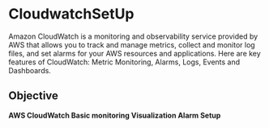 # CloudwatchSetUp
Amazon CloudWatch is a monitoring and observability service provided by AWS that allows you to track and manage metrics, collect and monitor log files, and set alarms for your AWS resources and applications. Here are key features of CloudWatch: Metric Monitoring, Alarms, Logs, Events and Dashboards.

## Objective
**AWS CloudWatch
Basic monitoring
Visualization
Alarm Setup**
